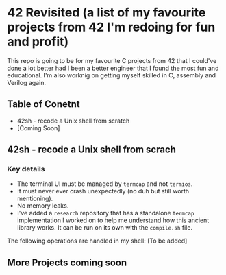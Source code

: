 # 42 Revisited (a list of my favourite projects from 42 I'm redoing for fun and profit)

This repo is going to be for my favourite C projects from 42 that I could've done a lot better had I been a better engineer that I found the most fun and educational. I'm also worknig on getting myself skilled in C, assembly and Verilog again.

## Table of Conetnt 
- 42sh - recode a Unix shell from scratch
- [Coming Soon]

## 42sh - recode a Unix shell from scrach
### Key details
- The terminal UI must be managed by `termcap` and not `termios`.
- It must never ever crash unexpectedly (no duh but still worth mentioning).
- No memory leaks.
- I've added a `research` repository that has a standalone `termcap` implementation I worked on to help me understand how this ancient library works. It can be run on its own with the `compile.sh` file.

The following operations are handled in my shell:
[To be added]

## More Projects coming soon
